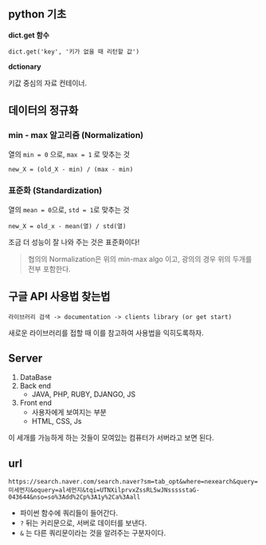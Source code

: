 ## python 기초 

__dict.get 함수__

```
dict.get('key', '키가 없을 때 리턴할 값')
```

__dctionary__

키값 중심의 자료 컨테이너.



## 데이터의 정규화

### min - max 알고리즘 (Normalization)

열의 `min = 0` 으로, `max = 1` 로 맞추는 것

`new_X = (old_X - min) / (max - min)`

### 표준화 (Standardization)

열의 `mean = 0`으로, `std = 1`로 맞추는 것

`new_X = old_x - mean(열) / std(열)`

조금 더 성능이 잘 나와 주는 것은 표준화이다!

> 협의의  Normalization은 위의 min-max algo 이고, 광의의 경우 위의 두개를 전부 포함한다.



## 구글 API 사용법 찾는법

`라이브러리 검색 -> documentation -> clients library (or get start) `

새로운 라이브러리를 접할 때 이를 참고하여 사용법을 익히도록하자.



## Server

1. DataBase
2. Back end
   - JAVA, PHP, RUBY, DJANGO, JS
3. Front end
   - 사용자에게 보여지는 부분
   - HTML, CSS, Js

이 세개를 가능하게 하는 것들이 모여있는 컴퓨터가 서버라고 보면 된다.



## url

`https://search.naver.com/search.naver?sm=tab_opt&where=nexearch&query=미세먼지&oquery=al세먼지&tqi=UTNXilprvxZssRL5wJNssssstaG-043644&nso=so%3Add%2Cp%3A1y%2Ca%3Aall`

- 파이썬 함수에 쿼리들이 들어간다.
- `?` 뒤는 커리문으로, 서버로 데이터를 보낸다.
- `&` 는 다른 쿼리문이라는 것을 알려주는 구분자이다.
